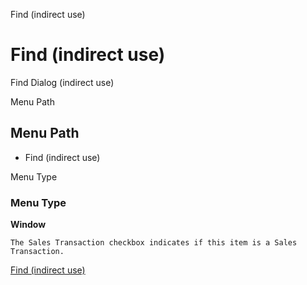 
Find (indirect use)
# Find (indirect use)


Find Dialog (indirect use)

Menu Path
## Menu Path



- Find (indirect use)

Menu Type
### Menu Type

**Window**

```
The Sales Transaction checkbox indicates if this item is a Sales Transaction.
```

[Find (indirect use)](../../window-find-indirect-use.md)